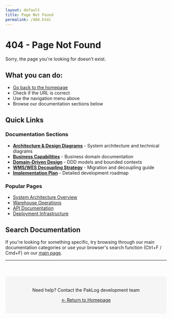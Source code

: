 ```yaml
---
layout: default
title: Page Not Found
permalink: /404.html
---
```


# 404 - Page Not Found

Sorry, the page you're looking for doesn't exist.

## What you can do:

- [Go back to the homepage](/)
- Check if the URL is correct
- Use the navigation menu above
- Browse our documentation sections below

## Quick Links

### Documentation Sections

- **[Architecture & Design Diagrams](/diagrams/)** - System architecture and technical diagrams
- **[Business Capabilities](/business-capababilities/)** - Business domain documentation
- **[Domain-Driven Design](/domain-driven-design/)** - DDD models and bounded contexts
- **[WMS/WES Decoupling Strategy](/decoupling_wes_wms)** - Migration and decoupling guide
- **[Implementation Plan](/detailed_plan)** - Detailed development roadmap

### Popular Pages

- [System Architecture Overview](/diagrams/01-ARCHITECTURE-OVERVIEW)
- [Warehouse Operations](/business-capababilities/warehouse-operations/)
- [API Documentation](/diagrams/07-API-DOCUMENTATION)
- [Deployment Infrastructure](/diagrams/05-DEPLOYMENT-INFRASTRUCTURE)

## Search Documentation

If you're looking for something specific, try browsing through our main documentation categories or use your browser's search function (Ctrl+F / Cmd+F) on our [main page](/).

---

<div style="text-align: center; margin-top: 50px; padding: 20px; background-color: #f5f5f5; border-radius: 8px;">
<p>Need help? Contact the PakLog development team</p>
<p><a href="/">← Return to Homepage</a></p>
</div>